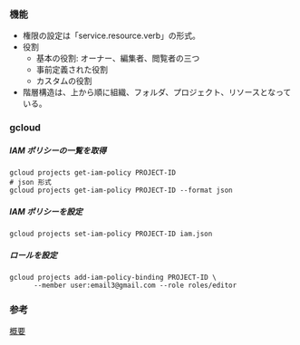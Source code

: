 
### 機能

* 権限の設定は「service.resource.verb」の形式。
* 役割
  * 基本の役割: オーナー、編集者、閲覧者の三つ
  * 事前定義された役割
  * カスタムの役割
* 階層構造は、上から順に組織、フォルダ、プロジェクト、リソースとなっている。

### gcloud

##### IAM ポリシーの一覧を取得

```
gcloud projects get-iam-policy PROJECT-ID
# json 形式
gcloud projects get-iam-policy PROJECT-ID --format json
```

##### IAM ポリシーを設定

```
gcloud projects set-iam-policy PROJECT-ID iam.json
```

##### ロールを設定

```
gcloud projects add-iam-policy-binding PROJECT-ID \
      --member user:email3@gmail.com --role roles/editor
```

### 参考

[概要](https://cloud.google.com/iam/docs/overview?hl=ja)
